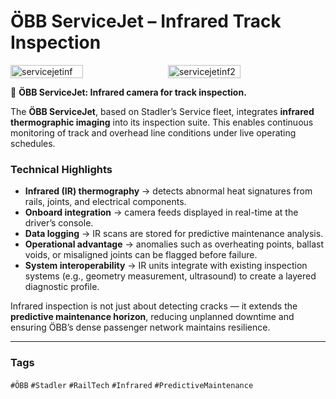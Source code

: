 # ÖBB ServiceJet – Infrared Track Inspection

<div style="display:flex;flex-wrap:wrap;gap:10px">
  <img src="/alvin-site/JPG_VID/PXL_20240926_082730154.jpg?v=3" alt="servicejetinf" width="48%">
  <img src="/alvin-site/JPG_VID/PXL_20240926_082234011.jpg?v=3" alt="servicejetinf2" width="48%">
</div>

🚄 **ÖBB ServiceJet: Infrared camera for track inspection.**  

The **ÖBB ServiceJet**, based on Stadler’s Service fleet, integrates **infrared thermographic imaging** into its inspection suite. This enables continuous monitoring of track and overhead line conditions under live operating schedules.  

### Technical Highlights  
- **Infrared (IR) thermography** → detects abnormal heat signatures from rails, joints, and electrical components.  
- **Onboard integration** → camera feeds displayed in real-time at the driver’s console.  
- **Data logging** → IR scans are stored for predictive maintenance analysis.  
- **Operational advantage** → anomalies such as overheating points, ballast voids, or misaligned joints can be flagged before failure.  
- **System interoperability** → IR units integrate with existing inspection systems (e.g., geometry measurement, ultrasound) to create a layered diagnostic profile.  

Infrared inspection is not just about detecting cracks — it extends the **predictive maintenance horizon**, reducing unplanned downtime and ensuring ÖBB’s dense passenger network maintains resilience.  

---

### Tags  
`#ÖBB` `#Stadler` `#RailTech` `#Infrared` `#PredictiveMaintenance`
